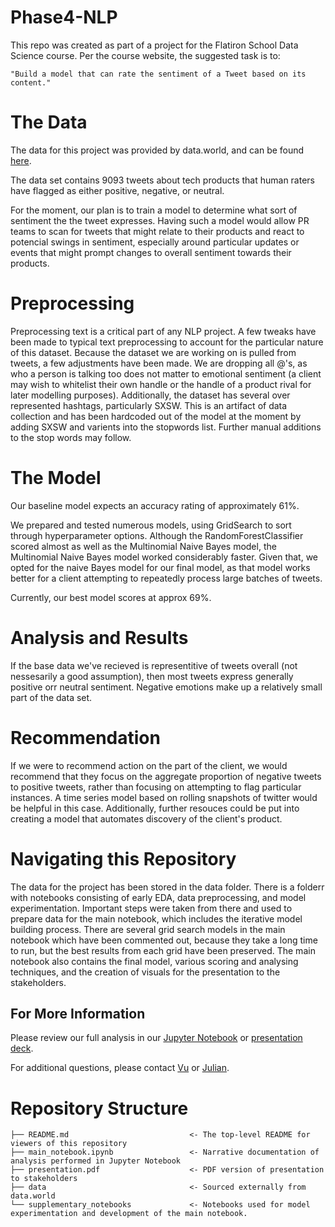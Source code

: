 # Phase4-NLP

This repo was created as part of a project for the Flatiron School Data Science course. Per the course website, the suggested task is to:

    "Build a model that can rate the sentiment of a Tweet based on its content."

# The Data

The data for this project was provided by data.world, and can be found [here](https://data.world/crowdflower/brands-and-product-emotions).

The data set contains 9093 tweets about tech products that human raters have flagged as either positive, negative, or neutral.

For the moment, our plan is to train a model to determine what sort of sentiment the the tweet expresses. Having such a model would allow PR teams to scan for tweets that might relate to their products and react to potencial swings in sentiment, especially around particular updates or events that might prompt changes to overall sentiment towards their products. 

# Preprocessing

Preprocessing text is a critical part of any NLP project. A few tweaks have been made to typical text preprocessing to account for the particular nature of this dataset.  Because the dataset we are working on is pulled from tweets, a few adjustments have been made. We are dropping all @'s, as who a person is talking too does not matter to emotional sentiment (a client may wish to whitelist their own handle or the handle of a product rival for later modelling purposes). Additionally, the dataset has several over represented hashtags, particularly SXSW. This is an artifact of data collection and has been hardcoded out of the model at the moment by adding SXSW and varients into the stopwords list. Further manual additions to the stop words may follow.

# The Model

Our baseline model expects an accuracy rating of approximately 61%.

We prepared and tested numerous models, using GridSearch to sort through hyperparameter options. Although the RandomForestClassifier scored almost as well as the Multinomial Naive Bayes model, the Multinomial Naive Bayes model worked considerably faster. Given that, we opted for the naive Bayes model for our final model, as that model works better for a client attempting to repeatedly process large batches of tweets. 

Currently, our best model scores at approx 69%.

# Analysis and Results

If the base data we've recieved is representitive of tweets overall (not nessesarily a good assumption), then most tweets express generally positive orr neutral sentiment. Negative emotions make up a relatively small part of the data set.

# Recommendation

If we were to recommend action on the part of the client, we would recommend that they focus on the aggregate proportion of negative tweets to positive tweets, rather than focusing on attempting to flag particular instances. A time series model based on rolling snapshots of twitter would be helpful in this case. Additionally, further resouces could be put into creating a model that automates discovery of the client's product. 

# Navigating this Repository

The data for the project has been stored in the data folder. There is a folderr with notebooks consisting of early EDA, data preprocessing, and model experimentation. Important steps were taken from there and used to prepare data for the main notebook, which includes the iterative model building process. There are several grid search models in the main notebook which have been commented out, because they take a long time to run, but the best results from each grid have been preserved. The main notebook also contains the final model, various scoring and analysing techniques, and the creation of visuals for the presentation to the stakeholders.

## For More Information
Please review our full analysis in our [Jupyter Notebook](./main_notebook.ipynb) or [presentation deck](./presentation.pdf).

For additional questions, please contact [Vu](mailto:avbrown313@gmail.com) or [Julian](mailto:wardjulianm@gmail.com).

# Repository Structure
```
├── README.md                           <- The top-level README for viewers of this repository
├── main_notebook.ipynb                 <- Narrative documentation of analysis performed in Jupyter Notebook
├── presentation.pdf                    <- PDF version of presentation to stakeholders
├── data                                <- Sourced externally from data.world
└── supplementary_notebooks             <- Notebooks used for model experimentation and development of the main notebook.
```
